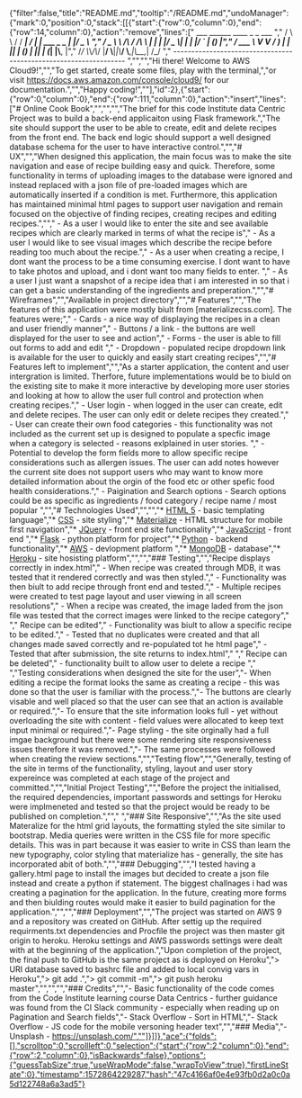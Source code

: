 {"filter":false,"title":"README.md","tooltip":"/README.md","undoManager":{"mark":0,"position":0,"stack":[[{"start":{"row":0,"column":0},"end":{"row":14,"column":0},"action":"remove","lines":["         ___        ______     ____ _                 _  ___  ","        / \\ \\      / / ___|   / ___| | ___  _   _  __| |/ _ \\ ","       / _ \\ \\ /\\ / /\\___ \\  | |   | |/ _ \\| | | |/ _` | (_) |","      / ___ \\ V  V /  ___) | | |___| | (_) | |_| | (_| |\\__, |","     /_/   \\_\\_/\\_/  |____/   \\____|_|\\___/ \\__,_|\\__,_|  /_/ "," ----------------------------------------------------------------- ","","","Hi there! Welcome to AWS Cloud9!","","To get started, create some files, play with the terminal,","or visit https://docs.aws.amazon.com/console/cloud9/ for our documentation.","","Happy coding!",""],"id":2},{"start":{"row":0,"column":0},"end":{"row":111,"column":0},"action":"insert","lines":["# Online Cook Book","","","","The brief for this code Institute data Centric Project was to build a back-end applicaiton using Flask framework.","The site should support the user to be able to create, edit and delete recipes from the front end.  The back end logic should support a well designed database schema for the user to have interactive control.","","# UX","","When designed this application, the main focus was to make the site navigation and ease of recipe building easy and quick.  Therefore, some functionality in terms of uploading images to the database were ignored and instead replaced with a json file of pre-loaded images which are automatically inserted if a condition is met.  Furthermore, this application has maintained minimal html pages to support user navigation and remain focused on the objective of finding recipes, creating recipes and editing recipes.","","  - As a user I would like to enter the site and see available recipes which are clearly marked in terms of what the recipe is","  - As a user I would like to see visual images which describe the recipe before reading too much about the recipe.","  - As a user when creating a recipe, I dont want the process to be a time consuming exercise.  I dont want to have to take photos and upload, and i dont want too many fields to enter.  ","  - As a user I just want a snapshot of a recipe idea that i am interested in so that i can get a basic understanding of the ingredients and preperation.","","# Wireframes","","Available in project directory","","# Features","","The features of this application were mostly biult from [materializecss.com].  The features were;"," - Cards - a nice way of displaying the recipes in a clean and user friendly manner"," - Buttons / a link - the buttons are well displayed for the user to see and action"," - Forms - the user is able to fill out forms to add and edit "," - Dropdown - populated recipe dropdown link is available for the user to quickly and easily start creating recipes","","# Features left to implement","","As a starter application, the content and user intergration is limited.  Therfore, future implementations would be to biuld on the existing site to make it more interactive by developing more user stories and looking at how to allow the user full control and protection when creating recipes."," - User login - when logged in the user can create, edit and delete recipes.  The user can only edit or delete recipes they created."," - User can create their own food categories - this functionality was not included as the current set up is designed to populate a specfic image when a category is selected - reasons exlplained in user stories.  "," - Potential to develop the form fields more to allow specific recipe considerations such as allergen issues.  The user can add notes however the current site does not support users who may want to know more detailed information about the orgin of the food etc or other spefic food health considerations."," - Paigination and Search options - Search options could be as specific as ingredients / food category / recipe name / most popular ","","# Technologies Used","","","* [HTML 5](https://html.spec.whatwg.org/) - basic templating language","* [CSS](https://developer.mozilla.org/en-US/docs/Web/CSS/Reference) - site styling","* [Materialize](materializecss.com/) - HTML structure for mobile first navigation","* [JQuery](https://code.jquery.com/) - front end site functionality","* [JavaScript](https://www.keycdn.com/support/javascript-cdn-resources) - front end ","* [Flask](http://flask.palletsprojects.com/en/1.1.x//) - python platform for project","* [Python](https://www.python.org/) - backend functionality","* [AWS](https://aws.amazon.com/) - devlopment platform ","* [MongoDB](https://cloud.mongodb.com//) - database","* [Heroku](https://dashboard.heroku.com/) - site hosisting platform","","","### Testing","","Recipe displays correctly in index.html"," - When recipe was created through MDB, it was tested that it rendered correctly and was then styled."," - Functionality was then biult to add recipe through front end and tested."," - Multiple recipes were created to test page layout and user viewing in all screen resolutions"," - When a recipe was created, the image laded from the json file was tested that the correct images were linked to the recipe category"," "," Recipe can be edited","  - Functionality was biult to allow a specific recipe to be edited.","  - Tested that no duplicates were created and that all changes made saved correctly and re-populated tot he html page","  - Tested that after submission, the site returns to index.html"," "," Recipe can be deleted","  - functionality built to allow user to delete a recipe ","  ","Testing considerations when designed the site for the user","- When editing a recipe the format looks the same as creating a recipe - this was done so that the user is familiar with the process.","- The buttons are clearly visable and well placed so that the user can see that an action is available or required.","- To ensure that the site information looks full - yet without overloading the site with content - field values were allocated to keep text input minimal or required.","- Page styling - the site orginally had a full imgae background but there were some rendering site responsiveness issues therefore it was removed.","- The same processes were followed when creating the review sections.","","Testing flow","","Generally, testing of the site in terms of the functionality, styling, layout and user story expereince was completed at each stage of the project and committed.","","Initial Project Testing","","Before the project the initialised, the required dependencies, important passwords and settings for Heroku were implmeneted and tested so that the project would be ready to be published on completion.","","  ","### Site Responsive","","As the site used Materalize for the html grid layouts, the formatting styled the site similar to bootstrap.  Media queries were written in the CSS file for more specific details.  This was in part because it was easier to write in CSS than learn the new typography, color styling that materialize has - generally, the site has incorporated abit of both.","","### Debugging","","I tested having a gallery.html page to install the images but decided to create a json file instead and create a python if statement.  The biggest challnages i had was creating a pagination for the application.  In the future, creating more forms and then biulding routes would make it easier to build pagination for the application.","","","### Deployment","","The project was started on AWS 9 and a repository was created on GitHub.  After settig up the required requirments.txt dependencies and Procfile the project was then master git origin to heroku.  Heroku settings and AWS passwords settings were dealt with at the beginning of the application.","Upon completion of the project, the final push to GitHub is the same project as is deployed on Heroku","> URI database saved to bashrc file and added to local convig vars in Heroku","> git add .","> git commit -m","> git push heroku master","","","","### Credits","","- Basic functionality of the code comes from the Code Institute learning course Data Centrics - further guidance was found from the CI Slack community - especially when reading up on Pagination and Search fields","- Stack Overflow - Sort in HTML","- Stack Overflow - JS code for the mobile versoning header text","","### Media","- Unsplash - https://unsplash.com/",""]}]]},"ace":{"folds":[],"scrolltop":0,"scrollleft":0,"selection":{"start":{"row":2,"column":0},"end":{"row":2,"column":0},"isBackwards":false},"options":{"guessTabSize":true,"useWrapMode":false,"wrapToView":true},"firstLineState":0},"timestamp":1572864229287,"hash":"47c4166af0e4e93fb0d2a0c0a5d122748a6a3ad5"}